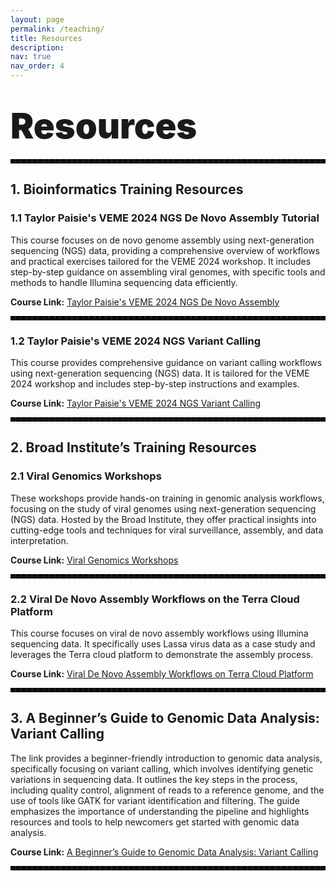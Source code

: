 ```yaml
---
layout: page
permalink: /teaching/
title: Resources
description:
nav: true
nav_order: 4
---
```


# <span style="font-weight: 900; font-size: 2em;">Resources</span>

<hr style="border: 3px dashed black;">

## **1. Bioinformatics Training Resources**

### **1.1 Taylor Paisie's VEME 2024 NGS De Novo Assembly Tutorial**  
This course focuses on de novo genome assembly using next-generation sequencing (NGS) data, providing a comprehensive overview of workflows and practical exercises tailored for the VEME 2024 workshop. It includes step-by-step guidance on assembling viral genomes, with specific tools and methods to handle Illumina sequencing data efficiently.

**Course Link:** [Taylor Paisie's VEME 2024 NGS De Novo Assembly](https://github.com/taylorpaisie/VEME_2024_NGS_Denovo_Assembly)

<hr style="border: 3px dashed black;">

### **1.2 Taylor Paisie's VEME 2024 NGS Variant Calling**  
This course provides comprehensive guidance on variant calling workflows using next-generation sequencing (NGS) data. It is tailored for the VEME 2024 workshop and includes step-by-step instructions and examples.

**Course Link:** [Taylor Paisie's VEME 2024 NGS Variant Calling](https://github.com/taylorpaisie/VEME_2024_NGS_Variant_Calling)

<hr style="border: 3px dashed black;">

## **2. Broad Institute’s Training Resources**

### **2.1 Viral Genomics Workshops**  
These workshops provide hands-on training in genomic analysis workflows, focusing on the study of viral genomes using next-generation sequencing (NGS) data. Hosted by the Broad Institute, they offer practical insights into cutting-edge tools and techniques for viral surveillance, assembly, and data interpretation.

**Course Link:** [Viral Genomics Workshops](https://broadinstitute.github.io/viral-workshops/)

<hr style="border: 3px dashed black;">

### **2.2 Viral De Novo Assembly Workflows on the Terra Cloud Platform**  
This course focuses on viral de novo assembly workflows using Illumina sequencing data. It specifically uses Lassa virus data as a case study and leverages the Terra cloud platform to demonstrate the assembly process.

**Course Link:** [Viral De Novo Assembly Workflows on Terra Cloud Platform](https://broadinstitute.github.io/viral-workshops/veme-ngs/denovo.html#viral-de-novo-assembly)

<hr style="border: 3px dashed black;">

## **3. A Beginner’s Guide to Genomic Data Analysis: Variant Calling**  

The link provides a beginner-friendly introduction to genomic data analysis, specifically focusing on variant calling, which involves identifying genetic variations in sequencing data. It outlines the key steps in the process, including quality control, alignment of reads to a reference genome, and the use of tools like GATK for variant identification and filtering. The guide emphasizes the importance of understanding the pipeline and highlights resources and tools to help newcomers get started with genomic data analysis.

**Course Link:** [A Beginner’s Guide to Genomic Data Analysis: Variant Calling](https://medium.com/@manabeel.vet/a-beginners-guide-to-genomic-data-analysis-variant-calling-ad8515eebddf)

<hr style="border: 3px dashed black;">
